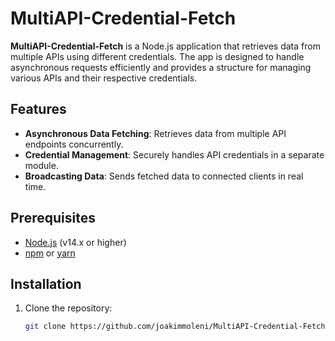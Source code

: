 # MultiAPI-Credential-Fetch

**MultiAPI-Credential-Fetch** is a Node.js application that retrieves data from multiple APIs using different credentials. The app is designed to handle asynchronous requests efficiently and provides a structure for managing various APIs and their respective credentials.

## Features

- **Asynchronous Data Fetching**: Retrieves data from multiple API endpoints concurrently.
- **Credential Management**: Securely handles API credentials in a separate module.
- **Broadcasting Data**: Sends fetched data to connected clients in real time.

## Prerequisites

- [Node.js](https://nodejs.org/) (v14.x or higher)
- [npm](https://www.npmjs.com/) or [yarn](https://yarnpkg.com/)

## Installation

1. Clone the repository:

   ```bash
   git clone https://github.com/joakimmoleni/MultiAPI-Credential-Fetch.git
